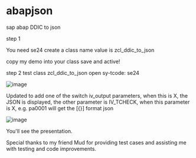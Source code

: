 # abapjson
sap abap DDIC to json


step 1

You need  se24 create a class name value is zcl_ddic_to_json

copy my demo into your class save and active!

step 2
test class zcl_ddic_to_json
open sy-tcode: se24 

![image](https://github.com/XW-bmw/abapjson/assets/29417134/9eb2d12d-a0c5-4d03-b8f9-bb0f127b73f2)


Updated to add one of the switch iv_output parameters, when this is X, the JSON is displayed, the other parameter is IV_TCHECK, when this parameter is X, e.g. pa0001 will get the [{}] format json

![image](https://github.com/XW-bmw/abapjson/assets/29417134/f1adf2b6-cbdd-42cc-929e-25327015b2a9)



You'll see the presentation.


Special thanks to my friend Mud for providing test cases and assisting me with testing and code improvements.


